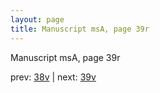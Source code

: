 ```yaml
---
layout: page
title: Manuscript msA, page 39r
---
```


Manuscript msA, page 39r

prev:  [38v](../38v) | next:  [39v](../39v)
